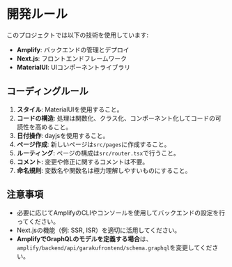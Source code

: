 # 開発ルール

このプロジェクトでは以下の技術を使用しています:
- **Amplify**: バックエンドの管理とデプロイ
- **Next.js**: フロントエンドフレームワーク
- **MaterialUI**: UIコンポーネントライブラリ

## コーディングルール

1. **スタイル**: MaterialUIを使用すること。
2. **コードの構造**: 処理は関数化、クラス化、コンポーネント化してコードの可読性を高めること。
3. **日付操作**: dayjsを使用すること。
4. **ページ作成**: 新しいページは`src/pages`に作成すること。
5. **ルーティング**: ページの構成は`src/router.tsx`で行うこと。
6. **コメント**: 変更や修正に関するコメントは不要。
7. **命名規則**: 変数名や関数名は極力理解しやすいものにすること。

## 注意事項

- 必要に応じてAmplifyのCLIやコンソールを使用してバックエンドの設定を行ってください。
- Next.jsの機能（例: SSR, ISR）を適切に活用してください。
- **AmplifyでGraphQLのモデルを定義する場合**は、`amplify/backend/api/garakufrontend/schema.graphql`を変更してください。
